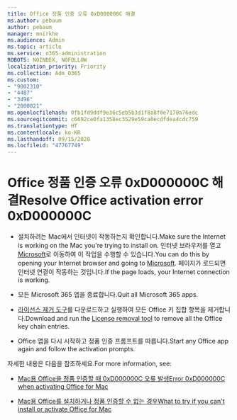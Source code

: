 ```yaml
---
title: Office 정품 인증 오류 0xD000000C 해결
ms.author: pebaum
author: pebaum
manager: mnirkhe
ms.audience: Admin
ms.topic: article
ms.service: o365-administration
ROBOTS: NOINDEX, NOFOLLOW
localization_priority: Priority
ms.collection: Adm_O365
ms.custom:
- "9002310"
- "4487"
- "3496"
- "2000021"
ms.openlocfilehash: 0fb1fd9ddf9e36c5eb5b3d1f8a8f0e7170a76edc
ms.sourcegitcommit: c6692ce0fa1358ec3529e59ca0ecdfdea4cdc759
ms.translationtype: HT
ms.contentlocale: ko-KR
ms.lasthandoff: 09/15/2020
ms.locfileid: "47767749"
---
```

# <a name="resolve-office-activation-error-0xd000000c"></a><span data-ttu-id="1120c-102">Office 정품 인증 오류 0xD000000C 해결</span><span class="sxs-lookup"><span data-stu-id="1120c-102">Resolve Office activation error 0xD000000C</span></span>

- <span data-ttu-id="1120c-103">설치하려는 Mac에서 인터넷이 작동하는지 확인합니다.</span><span class="sxs-lookup"><span data-stu-id="1120c-103">Make sure the Internet is working on the Mac you're trying to install on.</span></span> <span data-ttu-id="1120c-104">인터넷 브라우저를 열고 [Microsoft](https://www.microsoft.com)로 이동하여 이 작업을 수행할 수 있습니다.</span><span class="sxs-lookup"><span data-stu-id="1120c-104">You can do this by opening your Internet browser and going to [Microsoft](https://www.microsoft.com).</span></span> <span data-ttu-id="1120c-105">페이지가 로드되면 인터넷 연결이 작동하는 것입니다.</span><span class="sxs-lookup"><span data-stu-id="1120c-105">If the page loads, your Internet connection is working.</span></span>

- <span data-ttu-id="1120c-106">모든 Microsoft 365 앱을 종료합니다.</span><span class="sxs-lookup"><span data-stu-id="1120c-106">Quit all Microsoft 365 apps.</span></span>

- <span data-ttu-id="1120c-107">[라이선스 제거 도구](https://go.microsoft.com/fwlink/?linkid=849815)를 다운로드하고 실행하여 모든 Office 키 집합 항목을 제거합니다.</span><span class="sxs-lookup"><span data-stu-id="1120c-107">Download and run the [License removal tool](https://go.microsoft.com/fwlink/?linkid=849815) to remove all the Office key chain entries.</span></span>

- <span data-ttu-id="1120c-108">Office 앱을 다시 시작하고 정품 인증 프롬프트를 따릅니다.</span><span class="sxs-lookup"><span data-stu-id="1120c-108">Start any Office app again and follow the activation prompts.</span></span>

<span data-ttu-id="1120c-109">자세한 내용은 다음을 참조하세요.</span><span class="sxs-lookup"><span data-stu-id="1120c-109">For more information, see:</span></span>

- [<span data-ttu-id="1120c-110">Mac용 Office을 정품 인증할 때 0xD000000C 오류 발생</span><span class="sxs-lookup"><span data-stu-id="1120c-110">Error 0xD000000C when activating Office for Mac</span></span>](https://support.office.com/article/error-0xd000000c-when-activating-office-for-mac-da865931-4658-4829-ba2d-8133390c6d25)

- [<span data-ttu-id="1120c-111">Mac용 Office를 설치하거나 정품 인증할 수 없는 경우</span><span class="sxs-lookup"><span data-stu-id="1120c-111">What to try if you can't install or activate Office for Mac</span></span>](https://support.office.com/article/what-to-try-if-you-can-t-install-or-activate-office-for-mac-5efba2b4-b1e6-4e5f-bf3c-6ab945d03dea)
